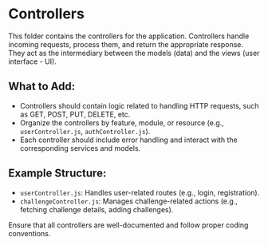 # Controllers

This folder contains the controllers for the application. Controllers handle incoming requests, process them, and return the appropriate response. They act as the intermediary between the models (data) and the views (user interface - UI).

## What to Add:
- Controllers should contain logic related to handling HTTP requests, such as GET, POST, PUT, DELETE, etc.
- Organize the controllers by feature, module, or resource (e.g., `userController.js`, `authController.js`).
- Each controller should include error handling and interact with the corresponding services and models.

## Example Structure:
- `userController.js`: Handles user-related routes (e.g., login, registration).
- `challengeController.js`: Manages challenge-related actions (e.g., fetching challenge details, adding challenges).
  
Ensure that all controllers are well-documented and follow proper coding conventions.